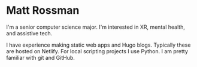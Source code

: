 # Matt Rossman

I'm a senior computer science major. I'm interested in XR, mental health, and assistive tech.

I have experience making static web apps and Hugo blogs. Typically these are hosted on Netlify. For local scripting projects I use Python. I am pretty familiar with git and GitHub.
